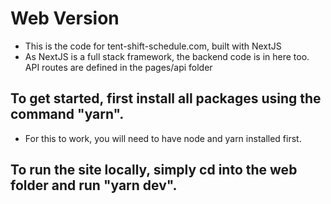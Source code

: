 # Web Version

* This is the code for tent-shift-schedule.com, built with NextJS
* As NextJS is a full stack framework, the backend code is in here too. API routes are defined in the pages/api folder

## To get started, first install all packages using the command "yarn". 
* For this to work, you will need to have node and yarn installed first. 


## To run the site locally, simply cd into the web folder and run "yarn dev". 

